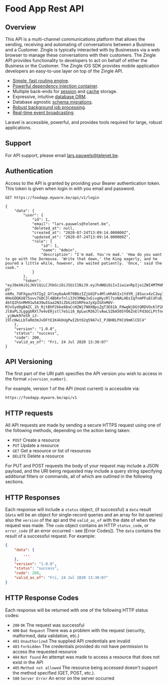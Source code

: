 # Food App Rest API

## Overview
This API is a multi-channel communications platform that allows the sending, receiving and automating of conversations between a Business and a Customer. Zingle is typically interacted with by Businesses via a web browser to manage these conversations with their customers. The Zingle API provides functionality to developers to act on behalf of either the Business or the Customer. The Zingle iOS SDK provides mobile application developers an easy-to-use layer on top of the Zingle API.

- [Simple, fast routing engine](https://laravel.com/docs/routing).
- [Powerful dependency injection container](https://laravel.com/docs/container).
- Multiple back-ends for [session](https://laravel.com/docs/session) and [cache](https://laravel.com/docs/cache) storage.
- Expressive, intuitive [database ORM](https://laravel.com/docs/eloquent).
- Database agnostic [schema migrations](https://laravel.com/docs/migrations).
- [Robust background job processing](https://laravel.com/docs/queues).
- [Real-time event broadcasting](https://laravel.com/docs/broadcasting).

Laravel is accessible, powerful, and provides tools required for large, robust applications.

## Support
For API support, please email lars.pauwels@telenet.be.

## Authentication
Access to the API is granted by providing your Bearer authentication token. This token is given when login in with you email and password.

```no-highlight
GET https://foodapp.myware.be/api/v1/login

{
    "data": {
        "user": {
            "id": 1,
            "email": "lars.pauwels@telenet.be",
            "deleted_at": null,
            "created_at": "2020-07-24T13:09:14.000000Z",
            "updated_at": "2020-07-24T13:09:14.000000Z",
            "role": {
                "id": 1,
                "name": "Admin",
                "description": "I'm mad. You're mad.' 'How do you want to go with the Dormouse. 'Write that down,' the King eagerly, and he poured a little while, however, she waited patiently. 'Once,' said the cook."
            }
        },
        "token": "eyJ0eXAiOiJKV1QiLCJhbGciOiJSUzI1NiJ9.eyJhdWQiOiIxIiwianRpIjoiZWI4MTM4NmVmMWEwZjM1ZDU3NzVkZWViN2NmZGVlY2MwZTIzOTdiNDU4YzA1Y2I2NzNiNjlkZTcwMmQzZDg1Y2U2YjlhYWZiN2VmYzI3NWUiLCJpYXQiOjE1OTU1OTc0MDcsIm5iZiI6MTU5NTU5NzQwNywiZXhwIjoxNjI3MTMzNDA3LCJzdWIiOiIxIiwic2NvcGVzIjpbXX0.kCYNRAgdVY9jQ-pV-okMu_7UFXgauYX7Ig2_GYlmy6oAnR70BbzIZjUd2Fv4MlvHhAhIx1YdYR_j8Sucx4zC2wyIiRSQyQ63pe7Q3_HcAKzRcGTF4JrAEAsaAzyMCF3qX2Z0Qqyup-0HoGOQKU875ovv7G0C3l4BbKxfnli33V3MWpJxEivgHyzRl7zoNALHDzIqfnmPFuECdFuD_H5KXXX5SnoHohsdJ_5pfMRgz5yp3JHvWe1jPkdtuwj1QipzksprgeCR7nUoPTeUiWsP9HN8Bpk1CcpXYUDRRSDDqlzH61zqG5JnpxWk7Yc6T4dbbsbEwhii4C3cLn13lD_vEiLqyO2Jnaj6tcZ-4btQ2hSnMH91w5A39wIGaa2N3iZbGi0IURPeaJyXpIGXnMdV-MJv5ydOgB4ZC_1h_RjtBhP2bke88aCcHZWj7N0XBpsZgT3E61b_FHwgNjDGtQRDVOcKlP2H2JGdnPDtzZev21c6sW-Jl8aPLJLgggbRXl7e4vERjstl7eSi18_8pLwcM36JlvAwLSZ6A505YO6ZnElPd3GCLPtfndI044kaz26tKXb2EqcPm6c0bpAnSOCQL8tQ07S0J-_yjWwk97eS9_iJ-i9lcHwLLbTaRm3mJvDFtE1K4kbUgPwI2bt62q59A7xI_PJBH0LPXCU9mKlCEC4"
    },
    "version": "1.0.0",
    "status": "success",
    "code": 200,
    "valid_as_of": "Fri, 24 Jul 2020 13:30:07"
}
```

## API Versioning
The first part of the URI path specifies the API version you wish to access in the format `v{version_number}`. 

For example, version 1 of the API (most current) is accessible via:

```no-highlight
https://foodapp.myware.be/api/v1
```

## HTTP requests
All API requests are made by sending a secure HTTPS request using one of the following methods, depending on the action being taken:

* `POST` Create a resource
* `PUT` Update a resource
* `GET` Get a resource or list of resources
* `DELETE` Delete a resource

For PUT and POST requests the body of your request may include a JSON payload, and the URI being requested may include a query string specifying additional filters or commands, all of which are outlined in the following sections.

## HTTP Responses
Each response will include a `status` object, (if successful) a `data` result (`data` will be an object for single-record queries and an array for list queries) also the `version` of the api and the `valid_as_of` with the date of when the request was made. The `code` object contains an HTTP `status_code`, or `error_code` (if an error occurred - see [Error Codes]). The `data` contains the result of a successful request.  For example:

``` JSON
{
    "data": {
        ...
    },
    "version": "1.0.0",
    "status": "success",
    "code": 200,
    "valid_as_of": "Fri, 24 Jul 2020 13:30:07"
}
```

## HTTP Response Codes
Each response will be returned with one of the following HTTP status codes:

* `200` `OK` The request was successful
* `400` `Bad Request` There was a problem with the request (security, malformed, data validation, etc.)
* `401` `Unauthorized` The supplied API credentials are invalid
* `403` `Forbidden` The credentials provided do not have permission to access the requested resource
* `404` `Not found` An attempt was made to access a resource that does not exist in the API
* `405` `Method not allowed` The resource being accessed doesn't support the method specified (GET, POST, etc.).
* `500` `Server Error` An error on the server occurred